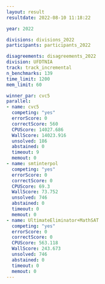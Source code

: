 ```yaml
---
layout: result
resultdate: 2022-08-10 11:18:22

year: 2022

divisions: divisions_2022
participants: participants_2022

disagreements: disagreements_2022
division: UFDTNIA
track: track_incremental
n_benchmarks: 139
time_limit: 1200
mem_limit: 60

winner_par: cvc5
parallel:
- name: cvc5
  competing: "yes"
  errorScore: 0
  correctScore: 560
  CPUScore: 14027.686
  WallScore: 14023.916
  unsolved: 186
  abstained: 0
  timeout: 9
  memout: 0
- name: smtinterpol
  competing: "yes"
  errorScore: 0
  correctScore: 0
  CPUScore: 69.3
  WallScore: 73.752
  unsolved: 746
  abstained: 0
  timeout: 0
  memout: 0
- name: UltimateEliminator+MathSAT
  competing: "yes"
  errorScore: 0
  correctScore: 0
  CPUScore: 563.118
  WallScore: 243.673
  unsolved: 746
  abstained: 0
  timeout: 0
  memout: 0
---
```


